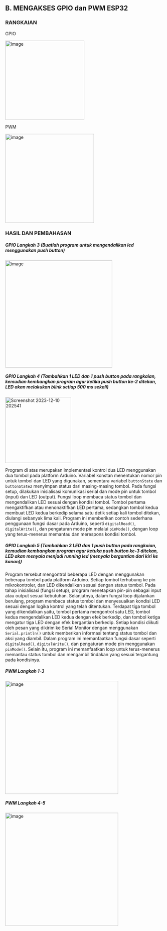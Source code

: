 ## B. MENGAKSES GPIO dan PWM ESP32
### RANGKAIAN
GPIO

<img width="252" alt="image" src="https://github.com/sekarnaa/sistem-embedded-new/assets/150989006/e7b9ab68-caba-4770-ad75-f643442c7ee7">

PWM

<img width="283" alt="image" src="https://github.com/sekarnaa/sistem-embedded-new/assets/150989006/371df8be-0698-4232-ab70-eb01c02ce150">

### HASIL DAN PEMBAHASAN
##### GPIO Langkah 3 (Buatlah program untuk mengendalikan led menggunakan push button)
   <img width="341" alt="image" src="https://github.com/sekarnaa/sistem-embedded-new/assets/150989006/88dfdefd-4659-4e73-b8c4-ed8f077f7ebd">

##### GPIO Langkah 4 (Tambahkan 1 LED dan 1 push button pada rangkaian, kemudian kembangkan program agar ketika push button ke-2 ditekan, LED akan melakukan blink setiap 500 ms sekali)
   <img width="210" alt="Screenshot 2023-12-10 202541" src="https://github.com/sekarnaa/sistem-embedded-new/assets/150989006/4d8a1cbe-0603-4018-bc58-deb9cb75b185">
   
Program di atas merupakan implementasi kontrol dua LED menggunakan dua tombol pada platform Arduino. Variabel konstan menentukan nomor pin untuk tombol dan LED yang digunakan, sementara variabel `buttonState` dan `buttonState2` menyimpan status dari masing-masing tombol. Pada fungsi setup, dilakukan inisialisasi komunikasi serial dan mode pin untuk tombol (input) dan LED (output). Fungsi loop membaca status tombol dan mengendalikan LED sesuai dengan kondisi tombol. Tombol pertama mengaktifkan atau menonaktifkan LED pertama, sedangkan tombol kedua membuat LED kedua berkedip selama satu detik setiap kali tombol ditekan, diulangi sebanyak lima kali. Program ini memberikan contoh sederhana penggunaan fungsi dasar pada Arduino, seperti `digitalRead()`, `digitalWrite()`, dan pengaturan mode pin melalui `pinMode()`, dengan loop yang terus-menerus memantau dan merespons kondisi tombol.

##### GPIO Langkah 5 (Tambahkan 3 LED dan 1 push button pada rangkaian, kemudian kembangkan program agar ketuka push button ke-3 ditekan, LED akan menyala menjadi running led (menyala bergantian dari kiri ke kanan))

Program tersebut mengontrol beberapa LED dengan menggunakan beberapa tombol pada platform Arduino. Setiap tombol terhubung ke pin mikrokontroler, dan LED dikendalikan sesuai dengan status tombol. Pada tahap inisialisasi (fungsi setup), program menetapkan pin-pin sebagai input atau output sesuai kebutuhan. Selanjutnya, dalam fungsi loop dijalankan berulang, program membaca status tombol dan menyesuaikan kondisi LED sesuai dengan logika kontrol yang telah ditentukan. Terdapat tiga tombol yang dikendalikan yaitu, tombol pertama mengontrol satu LED, tombol kedua mengendalikan LED kedua dengan efek berkedip, dan tombol ketiga mengatur tiga LED dengan efek bergantian berkedip. Setiap kondisi diikuti oleh pesan yang dikirim ke Serial Monitor dengan menggunakan `Serial.println()` untuk memberikan informasi tentang status tombol dan aksi yang diambil. Dalam program ini memanfaatkan fungsi dasar seperti `digitalRead()`, `digitalWrite()`, dan pengaturan mode pin menggunakan `pinMode()`. Selain itu, program ini memanfaatkan loop untuk terus-menerus memantau status tombol dan mengambil tindakan yang sesuai tergantung pada kondisinya.

##### PWM Langkah 1-3
   <img width="360" alt="image" src="https://github.com/sekarnaa/sistem-embedded-new/assets/150989006/9fc63206-9879-4a75-a5c2-e700251cbec3">

##### PWM Langkah 4-5
   <img width="360" alt="image" src="https://github.com/sekarnaa/sistem-embedded-new/assets/150989006/4bd65938-6e60-4b2e-902e-dc71bb75d859">
